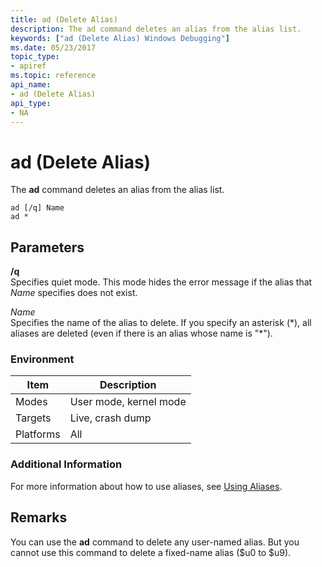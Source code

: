 ```yaml
---
title: ad (Delete Alias)
description: The ad command deletes an alias from the alias list.
keywords: ["ad (Delete Alias) Windows Debugging"]
ms.date: 05/23/2017
topic_type:
- apiref
ms.topic: reference
api_name:
- ad (Delete Alias)
api_type:
- NA
---
```


# ad (Delete Alias)


The **ad** command deletes an alias from the alias list.

```dbgcmd
ad [/q] Name 
ad * 
```

## <span id="ddk_cmd_delete_alias_dbg"></span><span id="DDK_CMD_DELETE_ALIAS_DBG"></span>Parameters


<span id="________q______"></span><span id="________Q______"></span> **/q**   
Specifies quiet mode. This mode hides the error message if the alias that *Name* specifies does not exist.

<span id="_______Name______"></span><span id="_______name______"></span><span id="_______NAME______"></span> *Name*   
Specifies the name of the alias to delete. If you specify an asterisk (\*), all aliases are deleted (even if there is an alias whose name is "\*").

### Environment

|  Item  | Description          |
|--------|----------------------|
|Modes   |User mode, kernel mode|
|Targets |Live, crash dump      |
|Platforms|All                  |

 

### Additional Information

For more information about how to use aliases, see [Using Aliases](using-aliases.md).

## Remarks

You can use the **ad** command to delete any user-named alias. But you cannot use this command to delete a fixed-name alias ($u0 to $u9).

 

 





